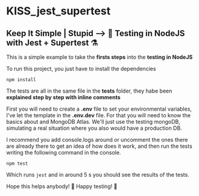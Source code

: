 # KISS_jest_supertest

## Keep It Simple | Stupid --> 🧪 Testing in NodeJS with Jest + Supertest ⚗️

This is a simple example to take the **firsts steps** into the **testing in NodeJS**

To run this project, you just have to install the dependencies

`npm install`

The tests are all in the same file in the **tests** folder, they habe been **explained step by step with inline comments**

First you will need to create a **.env** file to set your environmental variables, I've let the template in the **.env.dev** file. For that you will need to know the basics about and MongoDB Atlas. We'll just use the testing mongoDB, simulating a real situation where you also would have a production DB.

I recommend you add console.logs around or uncomment the ones there are already there to get an idea of how does it work, and then run the tests writing the following command in the console.

`npm test`

Which runs `jest` and in around 5 s you should see the results of the tests.

Hope this helps anybody! 🚀 Happy testing! 🧪
